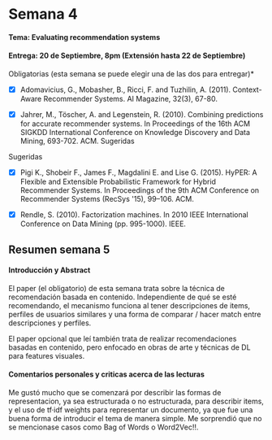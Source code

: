 # Semana 4

#### Tema: Evaluating recommendation systems
#### Entrega: 20 de Septiembre, 8pm (Extensión hasta 22 de Septiembre)

Obligatorias (esta semana se puede elegir una de las dos para entregar)*

- [x] Adomavicius, G., Mobasher, B., Ricci, F. and Tuzhilin, A. (2011). Context-Aware Recommender Systems. AI Magazine, 32(3), 67-80.

- [x] Jahrer, M., Töscher, A. and Legenstein, R. (2010). Combining predictions for accurate recommender systems. In Proceedings of the 16th ACM SIGKDD International Conference on Knowledge Discovery and Data Mining, 693-702. ACM.
Sugeridas

Sugeridas

- [x] Pigi K., Shobeir F., James F., Magdalini E. and Lise G. (2015). HyPER: A Flexible and Extensible Probabilistic Framework for Hybrid Recommender Systems. In Proceedings of the 9th ACM Conference on Recommender Systems (RecSys '15), 99–106. ACM.

- [x] Rendle, S. (2010). Factorization machines. In 2010 IEEE International Conference on Data Mining (pp. 995-1000). IEEE.

## Resumen semana 5

#### **Introducción y Abstract**
El paper (el obligatorio) de esta semana trata sobre la técnica de recomendación basada en contenido.
Independiente de qué se esté recomendando, el mecanismo funciona al tener descripciones de items, perfiles de usuarios similares y una forma de comparar / hacer match  entre descripciones y perfiles.

El paper opcional que leí también trata de realizar recomendaciones basadas en contenido, pero enfocado en obras de arte y técnicas de DL para features visuales.


#### **Comentarios personales y criticas acerca de las lecturas**

Me gustó mucho que se comenzará por describir las formas de representacion, ya sea estructurada o no estructurada, para describir items, y el uso de tf·idf weights para representar un documento, ya que fue una buena forma de introducir el tema de manera simple. Me sorprendió que no se mencionase casos como Bag of Words o Word2Vec!!.